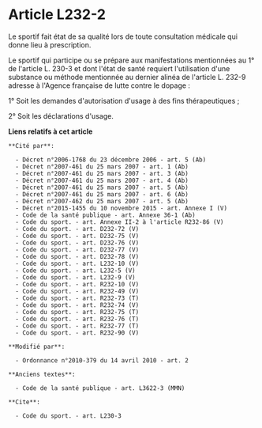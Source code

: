 # Article L232-2

Le sportif fait état de sa qualité lors de toute consultation médicale qui donne lieu à prescription. 

Le sportif qui participe ou se prépare aux manifestations mentionnées au 1° de l'article L. 230-3 et dont l'état de santé
requiert l'utilisation d'une substance ou méthode mentionnée au dernier alinéa de l'article L. 232-9 adresse à l'Agence
française de lutte contre le dopage : 

1° Soit les demandes d'autorisation d'usage à des fins thérapeutiques ; 

2° Soit les déclarations d'usage.

**Liens relatifs à cet article**

	**Cité par**:

	  - Décret n°2006-1768 du 23 décembre 2006 - art. 5 (Ab)
	  - Décret n°2007-461 du 25 mars 2007 - art. 1 (Ab)
	  - Décret n°2007-461 du 25 mars 2007 - art. 3 (Ab)
	  - Décret n°2007-461 du 25 mars 2007 - art. 4 (Ab)
	  - Décret n°2007-461 du 25 mars 2007 - art. 5 (Ab)
	  - Décret n°2007-461 du 25 mars 2007 - art. 6 (Ab)
	  - Décret n°2007-462 du 25 mars 2007 - art. 5 (Ab)
	  - Décret n°2015-1455 du 10 novembre 2015 - art. Annexe I (V)
	  - Code de la santé publique - art. Annexe 36-1 (Ab)
	  - Code du sport. - art. Annexe II-2 à l'article R232-86 (V)
	  - Code du sport. - art. D232-72 (V)
	  - Code du sport. - art. D232-75 (V)
	  - Code du sport. - art. D232-76 (V)
	  - Code du sport. - art. D232-77 (V)
	  - Code du sport. - art. D232-78 (V)
	  - Code du sport. - art. L232-10 (V)
	  - Code du sport. - art. L232-5 (V)
	  - Code du sport. - art. L232-9 (V)
	  - Code du sport. - art. R232-10 (V)
	  - Code du sport. - art. R232-49 (V)
	  - Code du sport. - art. R232-73 (T)
	  - Code du sport. - art. R232-74 (V)
	  - Code du sport. - art. R232-75 (T)
	  - Code du sport. - art. R232-76 (T)
	  - Code du sport. - art. R232-77 (T)
	  - Code du sport. - art. R232-90 (V)

	**Modifié par**:

	  - Ordonnance n°2010-379 du 14 avril 2010 - art. 2

	**Anciens textes**:

	  - Code de la santé publique - art. L3622-3 (MMN)

	**Cite**:

	  - Code du sport. - art. L230-3
